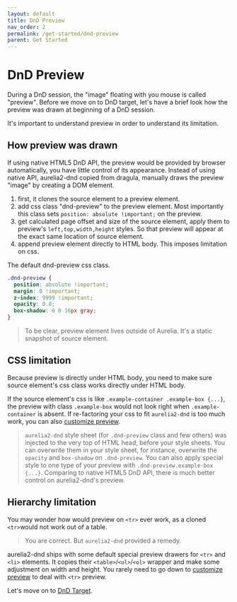 ```yaml
---
layout: default
title: DnD Preview
nav_order: 2
permalink: /get-started/dnd-preview
parent: Get Started
---
```


# DnD Preview

During a DnD session, the "image" floating with you mouse is called "preview". Before we move on to DnD target, let's have a brief look how the preview was drawn at beginning of a DnD session.

It's important to understand preview in order to understand its limitation.

## How preview was drawn

If using native HTML5 DnD API, the preview would be provided by browser automatically, you have little control of its appearance. Instead of using native API, aurelia2-dnd copied from dragula, manually draws the preview "image" by creating a DOM element.

1. first, it clones the source element to a preview element.
2. add css class "dnd-preview" to the preview element. Most importantly this class sets `position: absolute !important;` on the preview.
3. get calculated page offset and size of the source element, apply them to preview's `left,top,width,height` styles. So that preview will appear at the exact same location of source element.
4. append preview element directly to HTML body. This imposes limitation on css.

The default dnd-preview css class.

```css
.dnd-preview {
  position: absolute !important;
  margin: 0 !important;
  z-index: 9999 !important;
  opacity: 0.8;
  box-shadow: 0 0 16px gray;
}
```

> To be clear, preview element lives outside of Aurelia. It's a static snapshot of source element.

## CSS limitation

Because preview is directly under HTML body, you need to make sure source element's css class works directly under HTML body.

If the source element's css is like `.example-container .example-box {...}`, the preview with class `.example-box` would not look right when `.example-container` is absent. If re-factoring your css to fit `aurelia2-dnd` is too much work, you can also [customize preview](./customise-preview-and-source-handler).

> `aurelia2-dnd` style sheet (for `.dnd-preview` class and few others) was injected to the very top of HTML head, before your style sheets. You can overwrite them in your style sheet, for instance, overwrite the `opacity` and `box-shadow` on `.dnd-preview`. You can also apply special style to one type of your preview with `.dnd-preview.example-box {...}`. Comparing to native HTML5 DnD API, there is much better control on aurelia2-dnd's preview.

## Hierarchy limitation

You may wonder how would preview on `<tr>` ever work, as a cloned `<tr>`would not work out of a table.

> You are correct. But `aurelia2-dnd` provided a remedy.

aurelia2-dnd ships with some default special preview drawers for `<tr>` and `<li>` elements. It copies their `<table>`/`<ul>`/`<ol>` wrapper and make some adjustment on width and height. You rarely need to go down to [customize preview](./customise-preview-and-source-handler) to deal with `<tr>` preview.

Let's move on to [DnD Target](./dnd-target).
